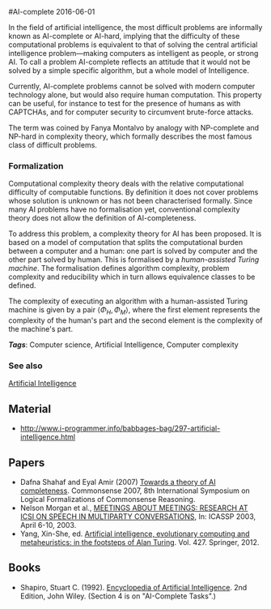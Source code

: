 
#AI-complete
2016-06-01

In the field of artificial intelligence, the most difficult problems are informally known as AI-complete or AI-hard, implying that the difficulty of these computational problems is equivalent to that of solving the central artificial intelligence problem—making computers as intelligent as people, or strong AI. To call a problem AI-complete reflects an attitude that it would not be solved by a simple specific algorithm, but a whole model of Intelligence.

Currently, AI-complete problems cannot be solved with modern computer technology alone, but would also require human computation. This property can be useful, for instance to test for the presence of humans as with CAPTCHAs, and for computer security to circumvent brute-force attacks.

The term was coined by Fanya Montalvo by analogy with NP-complete and NP-hard in complexity theory, which formally describes the most famous class of difficult problems.

### Formalization
Computational complexity theory deals with the relative computational difficulty of computable functions. By definition it does not cover problems whose solution is unknown or has not been characterised formally. Since many AI problems have no formalisation yet, conventional complexity theory does not allow the definition of AI-completeness.

To address this problem, a complexity theory for AI has been proposed. It is based on a model of computation that splits the computational burden between a computer and a human: one part is solved by computer and the other part solved by human. This is formalised by a *human-assisted Turing machine*. The formalisation defines algorithm complexity, problem complexity and reducibility which in turn allows equivalence classes to be defined.

The complexity of executing an algorithm with a human-assisted Turing machine is given by a pair ${\displaystyle \langle \Phi _{H},\Phi _{M}\rangle }$, where the first element represents the complexity of the human's part and the second element is the complexity of the machine's part.

***Tags***: Computer science, Artificial Intelligence, Computer complexity

### See also
[Artificial Intelligence](/artificial_intelligence)
## Material
* http://www.i-programmer.info/babbages-bag/297-artificial-intelligence.html

## Papers
* Dafna Shahaf and Eyal Amir (2007) [Towards a theory of AI completeness](http://www.aaai.org/Papers/Symposia/Spring/2007/SS-07-05/SS07-05-026.pdf). Commonsense 2007, 8th International Symposium on Logical Formalizations of Commonsense Reasoning.
* Nelson Morgan et al., [MEETINGS ABOUT MEETINGS: RESEARCH AT ICSI ON SPEECH IN MULTIPARTY CONVERSATIONS](http://www.icsi.berkeley.edu/ftp/global/pub/speech/papers/icassp03meetings.pdf), In: ICASSP 2003, April 6-10, 2003.
* Yang, Xin-She, ed. [Artificial intelligence, evolutionary computing and metaheuristics: in the footsteps of Alan Turing](http://cecs.louisville.edu/ry/TuringTestasaDefiningFeature04270003.pdf). Vol. 427. Springer, 2012.

## Books
* Shapiro, Stuart C. (1992). [Encyclopedia of Artificial Intelligence](https://www.goodreads.com/book/show/2669721-encyclopedia-of-artificial-intelligence). 2nd Edition, John Wiley. (Section 4 is on "AI-Complete Tasks".)


